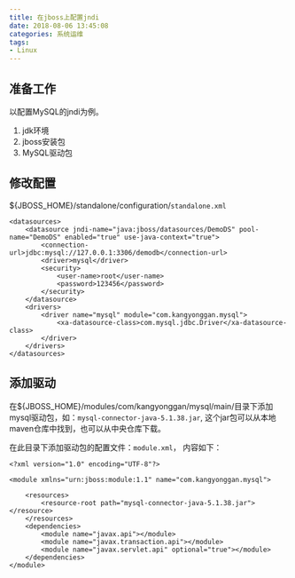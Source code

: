 ```yaml
---
title: 在jboss上配置jndi
date: 2018-08-06 13:45:08
categories: 系统运维
tags:
- Linux
---
```



## 准备工作
以配置MySQL的jndi为例。
1. jdk环境
2. jboss安装包
3. MySQL驱动包

## 修改配置
${JBOSS_HOME}/standalone/configuration/`standalone.xml`

<!-- more -->

```
<datasources>
    <datasource jndi-name="java:jboss/datasources/DemoDS" pool-name="DemoDS" enabled="true" use-java-context="true">
        <connection-url>jdbc:mysql://127.0.0.1:3306/demodb</connection-url>
        <driver>mysql</driver>
        <security>
            <user-name>root</user-name>
            <password>123456</password>
        </security>
    </datasource>
    <drivers>
        <driver name="mysql" module="com.kangyonggan.mysql">
            <xa-datasource-class>com.mysql.jdbc.Driver</xa-datasource-class>
        </driver>
    </drivers>
</datasources>
```

## 添加驱动
在${JBOSS_HOME}/modules/com/kangyonggan/mysql/main/目录下添加mysql驱动包，如：`mysql-connector-java-5.1.38.jar`, 这个jar包可以从本地maven仓库中找到，也可以从中央仓库下载。



在此目录下添加驱动包的配置文件：`module.xml`， 内容如下：

```
<?xml version="1.0" encoding="UTF-8"?>

<module xmlns="urn:jboss:module:1.1" name="com.kangyonggan.mysql">

    <resources>
        <resource-root path="mysql-connector-java-5.1.38.jar"></resource>
    </resources>
    <dependencies>
        <module name="javax.api"></module>
        <module name="javax.transaction.api"></module>
        <module name="javax.servlet.api" optional="true"></module>
    </dependencies>
</module>
```



